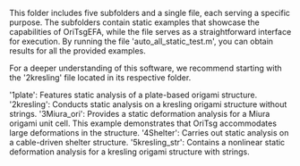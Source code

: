 This folder includes five subfolders and a single file, each serving a specific purpose. The subfolders contain static examples that showcase the capabilities of OriTsgEFA, while the file serves as a straightforward interface for execution. By running the file 'auto_all_static_test.m', you can obtain results for all the provided examples.

For a deeper understanding of this software, we recommend starting with the '2kresling' file located in its respective folder.

'1plate': Features static analysis of a plate-based origami structure.
'2kresling': Conducts static analysis on a kresling origami structure without strings.
'3Miura_ori': Provides a static deformation analysis for a Miura origami unit cell. This example demonstrates that OriTsg accommodates large deformations in the structure.
'4Shelter': Carries out static analysis on a cable-driven shelter structure.
'5kresling_str': Contains a nonlinear static deformation analysis for a kresling origami structure with strings.
